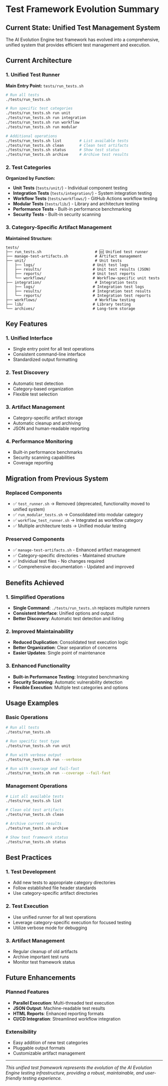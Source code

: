<!--
@file tests/REORGANIZATION_SUMMARY.md
@description Summary of test framework evolution and current state
@author IT-Journey Team <team@it-journey.org>
@created 2025-07-05
@lastModified 2025-07-05
@version 2.0.0

@relatedIssues 
  - #test-framework-reorganization: Category-specific artifact management
  - #test-framework-consolidation: Unified test management system

@relatedEvolutions
  - v2.0.0: Unified test management system with consolidated runners
  - v1.0.0: Complete reorganization with category-specific artifacts

@dependencies
  - None

@changelog
  - 2025-07-05: Updated to reflect unified test management system - ITJ
  - 2025-07-05: Completed reorganization and documentation - ITJ

@usage Reference for understanding the current test framework organization
@notes This file documents the evolution of the test framework
-->

# Test Framework Evolution Summary

## Current State: Unified Test Management System

The AI Evolution Engine test framework has evolved into a comprehensive, unified system that provides efficient test management and execution.

## Current Architecture

### 1. Unified Test Runner

**Main Entry Point:** `tests/run_tests.sh`

```bash
# Run all tests
./tests/run_tests.sh

# Run specific test categories
./tests/run_tests.sh run unit
./tests/run_tests.sh run integration
./tests/run_tests.sh run workflow
./tests/run_tests.sh run modular

# Additional operations
./tests/run_tests.sh list        # List available tests
./tests/run_tests.sh clean       # Clean test artifacts
./tests/run_tests.sh status      # Show test status
./tests/run_tests.sh archive     # Archive test results
```

### 2. Test Categories

**Organized by Function:**

- **Unit Tests** (`tests/unit/`) - Individual component testing
- **Integration Tests** (`tests/integration/`) - System integration testing
- **Workflow Tests** (`tests/workflows/`) - GitHub Actions workflow testing
- **Modular Tests** (`tests/lib/`) - Library and architecture testing
- **Performance Tests** - Built-in performance benchmarking
- **Security Tests** - Built-in security scanning

### 3. Category-Specific Artifact Management

**Maintained Structure:**

```text
tests/
├── run_tests.sh                        # 🆕 Unified test runner
├── manage-test-artifacts.sh            # Artifact management
├── unit/                               # Unit tests
│   ├── logs/                          # Unit test logs
│   ├── results/                       # Unit test results (JSON)
│   ├── reports/                       # Unit test reports
│   └── workflows/                     # Workflow-specific unit tests
├── integration/                        # Integration tests
│   ├── logs/                          # Integration test logs
│   ├── results/                       # Integration test results
│   └── reports/                       # Integration test reports
├── workflows/                          # Workflow testing
├── lib/                               # Library testing
└── archives/                          # Long-term storage
```

## Key Features

### 1. Unified Interface
- Single entry point for all test operations
- Consistent command-line interface
- Standardized output formatting

### 2. Test Discovery
- Automatic test detection
- Category-based organization
- Flexible test selection

### 3. Artifact Management
- Category-specific artifact storage
- Automatic cleanup and archiving
- JSON and human-readable reporting

### 4. Performance Monitoring
- Built-in performance benchmarks
- Security scanning capabilities
- Coverage reporting

## Migration from Previous System

### Replaced Components

- ✅ `test_runner.sh` → Removed (deprecated, functionality moved to unified system)
- ✅ `run_modular_tests.sh` → Consolidated into modular category
- ✅ `workflow_test_runner.sh` → Integrated as workflow category
- ✅ Multiple architecture tests → Unified modular testing

### Preserved Components

- ✅ `manage-test-artifacts.sh` - Enhanced artifact management
- ✅ Category-specific directories - Maintained structure
- ✅ Individual test files - No changes required
- ✅ Comprehensive documentation - Updated and improved

## Benefits Achieved

### 1. Simplified Operations
- **Single Command**: `./tests/run_tests.sh` replaces multiple runners
- **Consistent Interface**: Unified options and output
- **Better Discovery**: Automatic test detection and listing

### 2. Improved Maintainability
- **Reduced Duplication**: Consolidated test execution logic
- **Better Organization**: Clear separation of concerns
- **Easier Updates**: Single point of maintenance

### 3. Enhanced Functionality
- **Built-in Performance Testing**: Integrated benchmarking
- **Security Scanning**: Automatic vulnerability detection
- **Flexible Execution**: Multiple test categories and options

## Usage Examples

### Basic Operations
```bash
# Run all tests
./tests/run_tests.sh

# Run specific test type
./tests/run_tests.sh run unit

# Run with verbose output
./tests/run_tests.sh run --verbose

# Run with coverage and fail-fast
./tests/run_tests.sh run --coverage --fail-fast
```

### Management Operations
```bash
# List all available tests
./tests/run_tests.sh list

# Clean old test artifacts
./tests/run_tests.sh clean

# Archive current results
./tests/run_tests.sh archive

# Show test framework status
./tests/run_tests.sh status
```

## Best Practices

### 1. Test Development
- Add new tests to appropriate category directories
- Follow established file header standards
- Use category-specific artifact directories

### 2. Test Execution
- Use unified runner for all test operations
- Leverage category-specific execution for focused testing
- Utilize verbose mode for debugging

### 3. Artifact Management
- Regular cleanup of old artifacts
- Archive important test runs
- Monitor test framework status

## Future Enhancements

### Planned Features
- **Parallel Execution**: Multi-threaded test execution
- **JSON Output**: Machine-readable test results
- **HTML Reports**: Enhanced reporting formats
- **CI/CD Integration**: Streamlined workflow integration

### Extensibility
- Easy addition of new test categories
- Pluggable output formats
- Customizable artifact management

---

*This unified test framework represents the evolution of the AI Evolution Engine testing infrastructure, providing a robust, maintainable, and user-friendly testing experience.*
